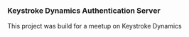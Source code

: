 ### Keystroke Dynamics Authentication Server
This project was build for a meetup on Keystroke Dynamics
